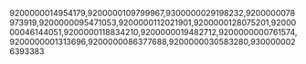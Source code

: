 9200000014954179,9200000109799967,9300000029198232,9200000078973919,9200000095471053,9200000112021901,9200000128075201,9200000046144051,9200000118834210,9200000019482712,9200000000761574,9200000001313696,9200000086377688,9200000030583280,9300000026393383
